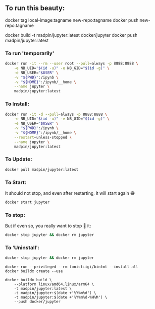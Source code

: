 
## To run this beauty:

docker tag local-image:tagname new-repo:tagname
docker push new-repo:tagname

docker build -t madpin/jupyter:latest docker/jupyter
docker push madpin/jupyter:latest

### To run 'temporarily'
```bash
docker run -it --rm --user root --pull=always -p 8888:8888 \
    -e NB_UID="$(id -u)" -e NB_GID="$(id -g)" \
    -e NB_USER="$USER" \
    -v "${PWD}":/ipynb \
    -v "${HOME}":/ipynb/__home \
    --name jupyter \
    madpin/jupyter:latest
```

### To Install:
```bash
docker run -it -d --pull=always -p 8888:8888 \
    -e NB_UID="$(id -u)" -e NB_GID="$(id -g)" \
    -e NB_USER="$USER" \
    -v "${PWD}":/ipynb \
    -v "${HOME}":/ipynb/__home \
    --restart=unless-stopped \
    --name jupyter \
    madpin/jupyter:latest
```
### To Update:
```bash
docker pull madpin/jupyter:latest
```

### To Start:
It should not stop, and even after restarting, it will start again 😁
```bash
docker start jupyter
```

### To stop:
But if even so, you really want to stop 🛑 it:
```bash
docker stop jupyter && docker rm jupyter
```

### To 'Uninstall':
```bash
docker stop jupyter && docker rm jupyter
```


```
docker run --privileged --rm tonistiigi/binfmt --install all
docker buildx create --use

docker buildx build \
    --platform linux/amd64,linux/arm64 \
    -t madpin/jupyter:latest \
    -t madpin/jupyter:$(date +'%Y%m%d') \
    -t madpin/jupyter:$(date +'%Y%m%d-%H%M') \
    --push docker/jupyter



```